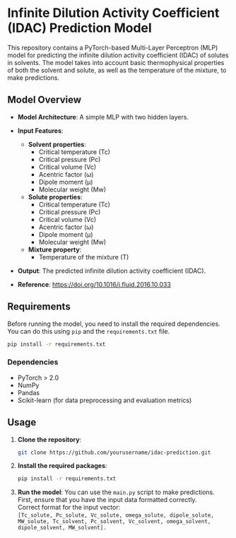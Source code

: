 # Infinite Dilution Activity Coefficient (IDAC) Prediction Model

This repository contains a PyTorch-based Multi-Layer Perceptron (MLP) model for predicting the infinite dilution activity coefficient (IDAC) of solutes in solvents. The model takes into account basic thermophysical properties of both the solvent and solute, as well as the temperature of the mixture, to make predictions.

## Model Overview

- **Model Architecture**: A simple MLP with two hidden layers.
- **Input Features**: 
  - **Solvent properties**:
    - Critical temperature (Tc)
    - Critical pressure (Pc)
    - Critical volume (Vc)
    - Acentric factor (ω)
    - Dipole moment (μ)
    - Molecular weight (Mw)
  - **Solute properties**:
    - Critical temperature (Tc)
    - Critical pressure (Pc)
    - Critical volume (Vc)
    - Acentric factor (ω)
    - Dipole moment (μ)
    - Molecular weight (Mw)
  - **Mixture property**:
    - Temperature of the mixture (T)

- **Output**: The predicted infinite dilution activity coefficient (IDAC).

- **Reference**: https://doi.org/10.1016/j.fluid.2016.10.033
## Requirements

Before running the model, you need to install the required dependencies. You can do this using `pip` and the `requirements.txt` file.

```bash
pip install -r requirements.txt
```

### Dependencies
- PyTorch > 2.0
- NumPy
- Pandas
- Scikit-learn (for data preprocessing and evaluation metrics)

## Usage

1. **Clone the repository**:
    ```bash
    git clone https://github.com/yourusername/idac-prediction.git
    ```
2. **Install the required packages**:
    ```bash
    pip install -r requirements.txt
    ```
3. **Run the model**:
    You can use the `main.py` script to make predictions. First, ensure that you have the input data formatted correctly. \
   Correct format for the input vector: \
    `[Tc_solute, Pc_solute, Vc_solute, omega_solute, dipole_solute, MW_solute, Tc_solvent, Pc_solvent, Vc_solvent, omega_solvent, dipole_solvent, MW_solvent].`
